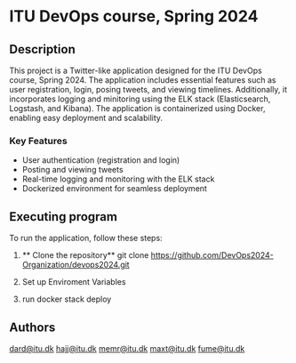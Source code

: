 # ITU DevOps course, Spring 2024

## Description

This project is a Twitter-like application designed for the ITU DevOps course, Spring 2024. The application includes essential features such as user registration, login, posing tweets, and viewing timelines. Additionally, it incorporates logging and minitoring using the ELK stack (Elasticsearch, Logstash, and Kibana). The application is containerized using Docker, enabling easy deployment and scalability.

### Key Features
- User authentication (registration and login)
- Posting and viewing tweets
- Real-time logging and monitoring with the ELK stack
- Dockerized environment for seamless deployment

## Executing program
To run the application, follow these steps:

1. ** Clone the repository**
git clone https://github.com/DevOps2024-Organization/devops2024.git

2. Set up Enviroment Variables

3. run
docker stack deploy

## Authors
dard@itu.dk
hajj@itu.dk
memr@itu.dk
maxt@itu.dk
fume@itu.dk



